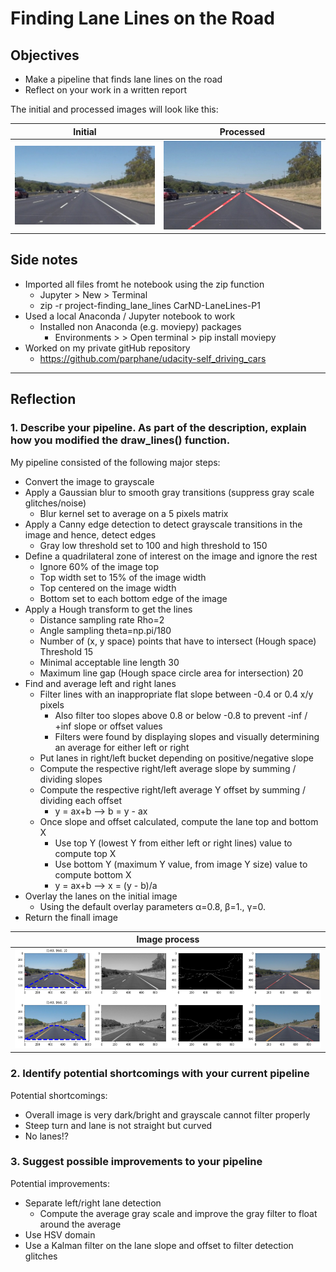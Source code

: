# **Finding Lane Lines on the Road** 

## Objectives
[//]: # (Image References)

[initial_test_img]: ./test_images/solidWhiteRight.jpg "Initial test image"
[initial_test_img_processed]: ./examples/laneLines_thirdPass.jpg "Initial test image processed"
[image_process]: ./examples/image_process.png "Image process"

* Make a pipeline that finds lane lines on the road
* Reflect on your work in a written report

The initial and processed images will look like this:

| Initial | Processed |
| :---: | :---: |
| ![alt text][initial_test_img] | ![alt text][initial_test_img_processed] |


## Side notes

* Imported all files fromt he notebook using the zip function
  * Jupyter > New > Terminal
  * zip -r project-finding_lane_lines CarND-LaneLines-P1
* Used a local Anaconda / Jupyter notebook to work
  * Installed non Anaconda (e.g. moviepy) packages
    * Environments > <environment> > Open terminal > pip install moviepy
* Worked on my private gitHub repository
  * https://github.com/parphane/udacity-self_driving_cars

---

## Reflection

### 1. Describe your pipeline. As part of the description, explain how you modified the draw_lines() function.

My pipeline consisted of the following major steps:
* Convert the image to grayscale
* Apply a Gaussian blur to smooth gray transitions (suppress gray scale glitches/noise)
  * Blur kernel set to average on a 5 pixels matrix
* Apply a Canny edge detection to detect grayscale transitions in the image and hence, detect edges
  * Gray low threshold set to 100  and high threshold to 150
* Define a quadrilateral zone of interest on the image and ignore the rest
  * Ignore 60% of the image top
  * Top width set to 15% of the image width
  * Top centered on the image width
  * Bottom set to each bottom edge of the image  
* Apply a Hough transform to get the lines
  * Distance sampling rate Rho=2
  * Angle sampling theta=np.pi/180
  * Number of (x, y space) points that have to intersect (Hough space) Threshold 15
  * Minimal acceptable line length 30
  * Maximum line gap (Hough space circle area for intersection) 20
* Find and average left and right lanes
  * Filter lines with an inappropriate flat slope between -0.4 or 0.4 x/y pixels
    * Also filter too slopes above 0.8 or below -0.8 to prevent -inf / +inf slope or offset values
    * Filters were found by displaying slopes and visually determining an average for either left or right 
  * Put lanes in right/left bucket depending on positive/negative slope
  * Compute the respective right/left average slope by summing / dividing slopes
  * Compute the respective right/left average Y offset by summing / dividing each offset
    * y = ax+b --> b = y - ax
  * Once slope and offset calculated, compute the lane top and bottom X
    * Use top Y (lowest Y from either left or right lines) value to compute top X
    * Use bottom Y (maximum Y value, from image Y size) value to compute bottom X  
    * y = ax+b --> x = (y - b)/a 
* Overlay the lanes on the initial image
  * Using the default overlay parameters α=0.8, β=1., γ=0.
* Return the finall image 

| Image process |
| :---: |
| ![alt text][image_process] |

### 2. Identify potential shortcomings with your current pipeline

Potential shortcomings: 
* Overall image is very dark/bright and grayscale cannot filter properly
* Steep turn and lane is not straight but curved
* No lanes!?

### 3. Suggest possible improvements to your pipeline

Potential improvements:
* Separate left/right lane detection
  * Compute the average gray scale and improve the gray filter to float around the average
* Use HSV domain
* Use a Kalman filter on the lane slope and offset to filter detection glitches